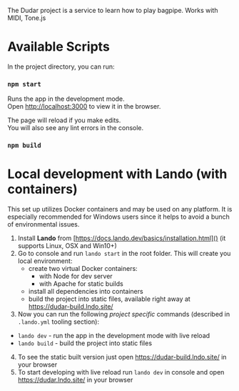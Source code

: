 The Dudar project is a service to learn how to play bagpipe.
Works with MIDI, Tone.js

# Available Scripts

In the project directory, you can run:

### `npm start`

Runs the app in the development mode.\
Open [http://localhost:3000](http://localhost:3000) to view it in the browser.

The page will reload if you make edits.\
You will also see any lint errors in the console.

### `npm build`

# Local development with Lando (with containers)
This set up utilizes Docker containers and may be used on any platform. It is especially recommended for Windows users since it helps to avoid a bunch of environmental issues.

1. Install **Lando** from [https://docs.lando.dev/basics/installation.html]() (it supports Linux, OSX and Win10+)
2. Go to console and run `lando start` in the root folder. This will create you local environment:
    * create two virtual Docker containers:
      - with Node for dev server
      - with Apache for static builds
    * install all dependencies into containers
    * build the project into static files, available right away at https://dudar-build.lndo.site/
3. Now you can run the following *project specific* commands (described in `.lando.yml` tooling section):
  * `lando dev` - run the app in the development mode with live reload
  * `lando build` - build the project into static files
4. To see the static built version just open https://dudar-build.lndo.site/  in your browser
5. To start developing with live reload run `lando dev` in console and open https://dudar.lndo.site/ in your browser

